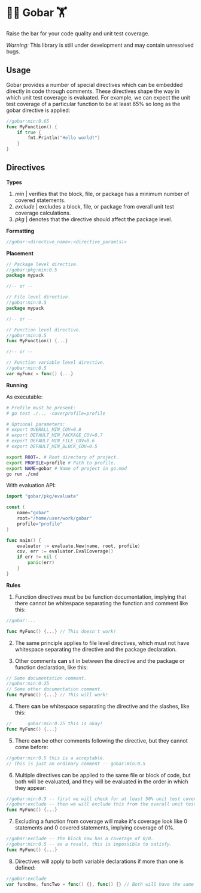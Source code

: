 # 🏋️‍♀️ Gobar 🏋️

Raise the bar for your code quality and unit test coverage.

_Warning:_ This library is still under development and may contain unresolved bugs.

## Usage

Gobar provides a number of special directives which can be embedded directly in code through comments. These directives shape the way in which unit test coverage is evaluated. For example, we can expect the unit test coverage of a particular function to be at least 65% so long as the gobar directive is applied:

```go
//gobar:min:0.65
func MyFunction() {
    if true {
        fmt.Println("Hello world!")
    }
}
```

## Directives

__Types__

1. _min_ | verifies that the block, file, or package has a minimum number of covered statements.
2. _exclude_ | excludes a block, file, or package from overall unit test coverage calculations.
3. _pkg_ | denotes that the directive should affect the package level.

__Formatting__

```go
//gobar:<directive_name>:<directive_param(s)>
```

__Placement__

```go
// Package level directive.
//gobar:pkg:min:0.5
package mypack

//-- or --

// File level directive.
//gobar:min:0.5
package mypack

//-- or --

// Function level directive.
//gobar:min:0.5
func MyFunction() {...}

//-- or --

// Function variable level directive.
//gobar:min:0.5
var myFunc = func() {...}
```

__Running__

As executable:

```sh
# Profile must be present:
# go test ./... -coverprofile=profile

# Optional parameters:
# export OVERALL_MIN_COV=0.8
# export DEFAULT_MIN_PACKAGE_COV=0.7
# export DEFAULT_MIN_FILE_COV=0.6
# export DEFAULT_MIN_BLOCK_COV=0.5

export ROOT=. # Root directory of project.
export PROFILE=profile # Path to profile.
export NAME=gobar # Name of project in go.mod
go run ./cmd
```

With evaluation API:

```go
import "gobar/pkg/evaluate"

const (
    name="gobar"
    root="/home/user/work/gobar"
    profile="profile"
)

func main() {
    evaluator := evaluate.New(name, root, profile)
    cov, err := evaluator.EvalCoverage()
    if err != nil {
        panic(err)
    }
}

```

__Rules__

1. Function directives must be be function documentation, implying that there cannot be whitespace separating the function and comment like this:

```go
//gobar:...

func MyFunc() {...} // This doesn't work!
```

2. The same principle applies to file level directives, which must not have whitespace separating the directive and the package declaration.

3. Other comments __can__ sit in between the directive and the package or function declaration, like this:

```go
// Some documentation comment.
//gobar:min:0.25
// Some other documentation comment.
func MyFunc() {...} // This will work!
```

4. There __can__ be whitespace separating the directive and the slashes, like this:

```go
//      gobar:min:0.25 this is okay!
func MyFunc() {...}
```

5. There __can__ be other comments following the directive, but they cannot come before:

```go
//gobar:min:0.5 this is a acceptable.
// This is just an ordinary comment -- gobar:min:0.5
```

6. Multiple directives can be applied to the same file or block of code, but both will be evaluated, and they will be evaluated in the order in which they appear:

```go
//gobar:min:0.5 -- first we will check for at least 50% unit test coverage.
//gobar:exclude -- then we will exclude this from the overall unit test coverage bar.
func MyFunc() {...}
```

7. Excluding a function from coverage will make it's coverage look like 0 statements and 0 covered statements, implying coverage of 0%.

```go
//gobar:exclude -- the block now has a coverage of 0/0.
//gobar:min:0.5 -- as a result, this is impossible to satisfy.
func MyFunc() {...}
```

8. Directives will apply to both variable declarations if more than one is defined:

```go
//gobar:exclude
var funcOne, funcTwo = func() {}, func() {} // Both will have the same exclusion directive.
```